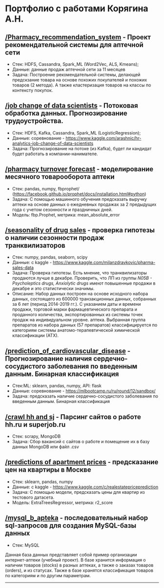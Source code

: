 # Портфолио с работами Корягина А.Н.

## [/Pharmacy_recommendation_system][8] - Проект рекомендательной системы для аптечной сети
 - Стек: HDFS, Cassandra, Spark_ML (Word2Vec, ALS, Kmeans);
 - Данные: данные продаж аптечной сети за 11 месяцев
 - Задача: Построение рекомендательной системы, делающей предскзание товара на основе похожих покупателей и похожих товаров (2 метода). А также кластеризация товаров на классы по контексту покупок.

## [/job change of data scientists][7] - Потоковая обработка данных. Прогнозирование трудоустройства.
- Стек: HDFS, Kafka, Cassandra, Spark_ML (LogisticRegression);
- Данные: соревнование - https://www.kaggle.com/arashnic/hr-analytics-job-change-of-data-scientists
- Задача: Прогнозирование на потоке (из Kafka), будет ли кандидат будет работать в компании-нанимателе.

## [/pharmacy turnover forecast][4] - моделирование месячного товарооборота аптеки
- Стек: pandas, numpy, fbprophet/ (https://facebook.github.io/prophet/docs/installation.html#python)
- Задача: С помощью машинного обучения предсказать выручку аптеки на основе данных о ежедневных продажах за 2 предыдущих года с учетом сезонности и праздничных дней.
- Модель: fbp.Prophet, метрика: mean_absolute_error

## [/seasonality of drug sales][6] - проверка гипотезы о наличии сезонности продаж транквилизаторов
- Стек: numpy, pandas, seaborn, scipy
- Данные: с kaggle - https://www.kaggle.com/milanzdravkovic/pharma-sales-data
- Задача: Проверка гипотезы. Есть мнение, что транквилизаторы продаются лучше в декабре. Проверить, что ЛП из группы *N05B - Psycholeptics drugs, Anxiolytic drugs* имеют повышенные продажи в декабре и это статистически значимы.
- Описание: Набор данных построен на основе исходного набора данных, состоящего из 600000 транзакционных данных, собранных за 6 лет (период 2014-2019 гг.). С указанием даты и времени продажи, торговой марки фармацевтического препарата и проданного количества, экспортированных из системы точек продаж на индивидуальном уровне. аптека. Выбранная группа препаратов из набора данных (57 препаратов) классифицируется по категориям системы анатомо-терапевтической химической классификации (АТХ).

## [/prediction_of_cardiovascular_disease][5] - Прогнозирование наличия сердечно-сосудистого заболевания по введенным данным. Бинарная классификация
- Стек:ML: sklearn, pandas, numpy, API: flask
- Данные: соревнование - https://mlbootcamp.ru/ru/round/12/sandbox/
- Задача: предсказать наличиe сердечно-сосудистого заболевания по введенным данным. Бинарная классификация

## [/crawl hh and sj][1] - Парсинг сайтов о работе hh.ru и superjob.ru
- Стек: scrapy, MongoDB
- Задача: Сбор вакансий с сайтов о работе и помещение их в базу данных MongoDB или файл .csv

## [/predictions of apartment prices][3] - предсказание цен на квартиры в Москве
- Стек: sklearn, pandas, numpy
- Данные: с kaggle - https://www.kaggle.com/c/realestatepriceprediction
- Задача: С помощью модели, предсказать цены для квартир из тестового датасета.
- Модель: ExtraTreesRegressor, метрика: r2_score

## [/mysql_b_apteka][2] - последовательный набор sql-запросов для создания MySQL-базы данных
- Стек: MySQL

Данная база данных представляет собой пример организации интернет-аптеки (учебный проект). В базе хранится информация о наличии товаров (stocks) в разных аптеках, а также о заказах товаров (orders), и из статусах. Также в базе хранятся классификация товаров по категориям и по другим параметрам.

---
[1]: https://github.com/koryagin2006/portfolio/tree/main/crawl%20hh%20and%20sj
[2]: https://github.com/koryagin2006/portfolio/tree/main/mysql_b_apteka
[3]: https://github.com/koryagin2006/portfolio/tree/main/predictions%20of%20apartment%20prices
[4]: https:https://github.com/koryagin2006/portfolio/tree/main/pharmacy%20turnover%20forecast
[5]: https://github.com/koryagin2006/prediction_of_cardiovascular_disease
[6]: https://github.com/koryagin2006/portfolio/blob/main/seasonality%20of%20drug%20sales/seasonality_of_drug_sales.ipynb
[7]: https://github.com/koryagin2006/portfolio/blob/main/job%20change%20of%20data%20scientists/project_enrollees.ipynb
[8]: https://github.com/koryagin2006/Pharmacy_recommendation_system/
